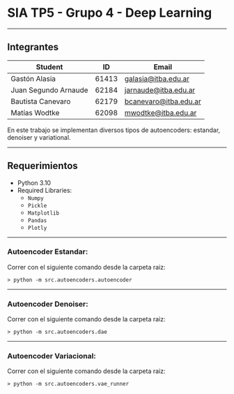 # SIA TP5 - Grupo 4 - Deep Learning 

---
## Integrantes

| Student              | ID    | Email                |
|----------------------|-------|----------------------|
| Gastón Alasia        | 61413 | galasia@itba.edu.ar  |
| Juan Segundo Arnaude | 62184 | jarnaude@itba.edu.ar |
| Bautista Canevaro    | 62179 | bcanevaro@itba.edu.ar |
| Matías Wodtke        | 62098 | mwodtke@itba.edu.ar  |


En este trabajo se implementan diversos tipos de autoencoders: estandar, denoiser y variational.

---
## Requerimientos

- Python 3.10
- Required Libraries:
  - `Numpy`
  - `Pickle`
  - `Matplotlib`
  - `Pandas`
  - `Plotly`

---

### Autoencoder Estandar:

Correr con el siguiente comando desde la carpeta raiz:

```
> python -m src.autoencoders.autoencoder
```

---


### Autoencoder Denoiser:

Correr con el siguiente comando desde la carpeta raiz:

```
> python -m src.autoencoders.dae
```

---

### Autoencoder Variacional:

Correr con el siguiente comando desde la carpeta raiz:

```
> python -m src.autoencoders.vae_runner
```
